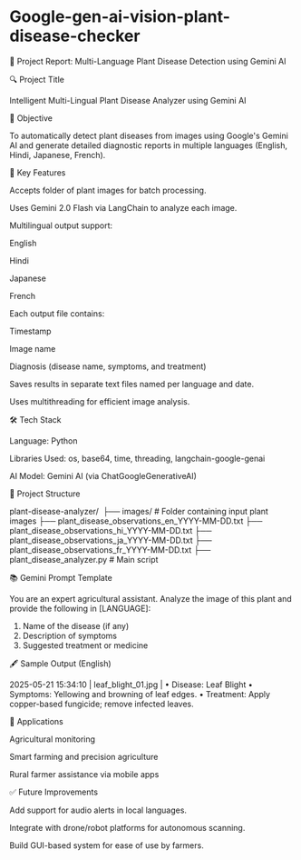 # Google-gen-ai-vision-plant-disease-checker
🌱 Project Report: Multi-Language Plant Disease Detection using Gemini AI

🔍 Project Title

Intelligent Multi-Lingual Plant Disease Analyzer using Gemini AI

📌 Objective

To automatically detect plant diseases from images using Google's Gemini AI and generate detailed diagnostic reports in multiple languages (English, Hindi, Japanese, French).

🧠 Key Features

Accepts folder of plant images for batch processing.

Uses Gemini 2.0 Flash via LangChain to analyze each image.

Multilingual output support:

English

Hindi

Japanese

French

Each output file contains:

Timestamp

Image name

Diagnosis (disease name, symptoms, and treatment)

Saves results in separate text files named per language and date.

Uses multithreading for efficient image analysis.

🛠️ Tech Stack

Language: Python

Libraries Used: os, base64, time, threading, langchain-google-genai

AI Model: Gemini AI (via ChatGoogleGenerativeAI)

📂 Project Structure

plant-disease-analyzer/
️️️️️
├── images/                                  # Folder containing input plant images
├── plant_disease_observations_en_YYYY-MM-DD.txt
├── plant_disease_observations_hi_YYYY-MM-DD.txt
├── plant_disease_observations_ja_YYYY-MM-DD.txt
├── plant_disease_observations_fr_YYYY-MM-DD.txt
├── plant_disease_analyzer.py               # Main script

📚 Gemini Prompt Template

You are an expert agricultural assistant. 
Analyze the image of this plant and provide the following in [LANGUAGE]:
1. Name of the disease (if any)
2. Description of symptoms
3. Suggested treatment or medicine

🖋️ Sample Output (English)

2025-05-21 15:34:10 | leaf_blight_01.jpg | 
• Disease: Leaf Blight
• Symptoms: Yellowing and browning of leaf edges.
• Treatment: Apply copper-based fungicide; remove infected leaves.

🌟 Applications

Agricultural monitoring

Smart farming and precision agriculture

Rural farmer assistance via mobile apps

✅ Future Improvements

Add support for audio alerts in local languages.

Integrate with drone/robot platforms for autonomous scanning.

Build GUI-based system for ease of use by farmers.
